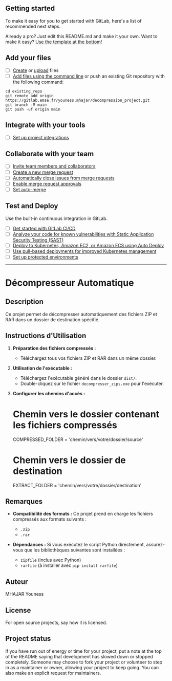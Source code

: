 
## Getting started

To make it easy for you to get started with GitLab, here's a list of recommended next steps.

Already a pro? Just edit this README.md and make it your own. Want to make it easy? [Use the template at the bottom](#editing-this-readme)!

## Add your files

- [ ] [Create](https://docs.gitlab.com/ee/user/project/repository/web_editor.html#create-a-file) or [upload](https://docs.gitlab.com/ee/user/project/repository/web_editor.html#upload-a-file) files
- [ ] [Add files using the command line](https://docs.gitlab.com/ee/gitlab-basics/add-file.html#add-a-file-using-the-command-line) or push an existing Git repository with the following command:

```
cd existing_repo
git remote add origin https://gitlab.emse.fr/youness.mhajar/decompression_project.git
git branch -M main
git push -uf origin main
```

## Integrate with your tools

- [ ] [Set up project integrations](https://gitlab.emse.fr/youness.mhajar/decompression_project/-/settings/integrations)

## Collaborate with your team

- [ ] [Invite team members and collaborators](https://docs.gitlab.com/ee/user/project/members/)
- [ ] [Create a new merge request](https://docs.gitlab.com/ee/user/project/merge_requests/creating_merge_requests.html)
- [ ] [Automatically close issues from merge requests](https://docs.gitlab.com/ee/user/project/issues/managing_issues.html#closing-issues-automatically)
- [ ] [Enable merge request approvals](https://docs.gitlab.com/ee/user/project/merge_requests/approvals/)
- [ ] [Set auto-merge](https://docs.gitlab.com/ee/user/project/merge_requests/merge_when_pipeline_succeeds.html)

## Test and Deploy

Use the built-in continuous integration in GitLab.

- [ ] [Get started with GitLab CI/CD](https://docs.gitlab.com/ee/ci/quick_start/index.html)
- [ ] [Analyze your code for known vulnerabilities with Static Application Security Testing (SAST)](https://docs.gitlab.com/ee/user/application_security/sast/)
- [ ] [Deploy to Kubernetes, Amazon EC2, or Amazon ECS using Auto Deploy](https://docs.gitlab.com/ee/topics/autodevops/requirements.html)
- [ ] [Use pull-based deployments for improved Kubernetes management](https://docs.gitlab.com/ee/user/clusters/agent/)
- [ ] [Set up protected environments](https://docs.gitlab.com/ee/ci/environments/protected_environments.html)

***

# Décompresseur Automatique

## Description
Ce projet permet de décompresser automatiquement des fichiers ZIP et RAR dans un dossier de destination spécifié.

## Instructions d'Utilisation

1. **Préparation des fichiers compressés :**
   - Téléchargez tous vos fichiers ZIP et RAR dans un même dossier.

2. **Utilisation de l'exécutable :**
   - Téléchargez l'exécutable généré dans le dossier `dist/`.
   - Double-cliquez sur le fichier `decompresser_zips.exe` pour l'exécuter.

3. **Configurer les chemins d'accès :**
     # Chemin vers le dossier contenant les fichiers compressés
     COMPRESSED_FOLDER = 'chemin/vers/votre/dossier/source'
     
     # Chemin vers le dossier de destination
     EXTRACT_FOLDER = 'chemin/vers/votre/dossier/destination'


## Remarques
- **Compatibilité des formats :**
  Ce projet prend en charge les fichiers compressés aux formats suivants :
  - `.zip`
  - `.rar`

- **Dépendances :**
  Si vous exécutez le script Python directement, assurez-vous que les bibliothèques suivantes sont installées :
  - `zipfile` (inclus avec Python)
  - `rarfile` (à installer avec `pip install rarfile`)

## Auteur
MHAJAR Youness

## License
For open source projects, say how it is licensed.

## Project status
If you have run out of energy or time for your project, put a note at the top of the README saying that development has slowed down or stopped completely. Someone may choose to fork your project or volunteer to step in as a maintainer or owner, allowing your project to keep going. You can also make an explicit request for maintainers.

